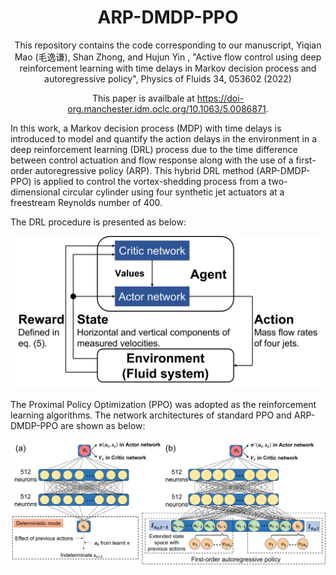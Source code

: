 <div align="center">
<!-- Title: -->
  <h1>ARP-DMDP-PPO</h1>

This repository contains the code corresponding to our manuscript, Yiqian Mao (毛逸谦), Shan Zhong, and Hujun Yin , "Active flow control using deep reinforcement learning with time delays in Markov decision process and autoregressive policy", Physics of Fluids 34, 053602 (2022)

This paper is availbale at https://doi-org.manchester.idm.oclc.org/10.1063/5.0086871.
</div>

In this work, a Markov decision process (MDP) with time delays is introduced to model and quantify the action delays in the environment in a deep reinforcement learning (DRL) process due to the time difference between control actuation and flow response along with the use of a first-order autoregressive policy (ARP). This hybrid DRL method (ARP-DMDP-PPO) is applied to control the vortex-shedding process from a two-dimensional circular cylinder using four synthetic jet actuators at a freestream Reynolds number of 400.

The DRL procedure is presented as below:

![DRL procedure](./Figures/DRLProcedure.jpg)

The Proximal Policy Optimization (PPO) was adopted as the reinforcement learning algorithms. The network architectures of standard PPO and ARP-DMDP-PPO are shown as below:

![Network architectures](./Figures/NetworkArchitectures.jpg)
